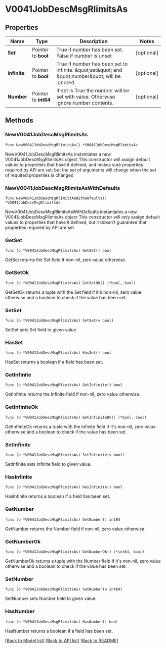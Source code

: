 # V0041JobDescMsgRlimitsAs

## Properties

Name | Type | Description | Notes
------------ | ------------- | ------------- | -------------
**Set** | Pointer to **bool** | True if number has been set. False if number is unset | [optional] 
**Infinite** | Pointer to **bool** | True if number has been set to infinite. \&quot;set\&quot; and \&quot;number\&quot; will be ignored. | [optional] 
**Number** | Pointer to **int64** | If set is True the number will be set with value. Otherwise ignore number contents. | [optional] 

## Methods

### NewV0041JobDescMsgRlimitsAs

`func NewV0041JobDescMsgRlimitsAs() *V0041JobDescMsgRlimitsAs`

NewV0041JobDescMsgRlimitsAs instantiates a new V0041JobDescMsgRlimitsAs object
This constructor will assign default values to properties that have it defined,
and makes sure properties required by API are set, but the set of arguments
will change when the set of required properties is changed

### NewV0041JobDescMsgRlimitsAsWithDefaults

`func NewV0041JobDescMsgRlimitsAsWithDefaults() *V0041JobDescMsgRlimitsAs`

NewV0041JobDescMsgRlimitsAsWithDefaults instantiates a new V0041JobDescMsgRlimitsAs object
This constructor will only assign default values to properties that have it defined,
but it doesn't guarantee that properties required by API are set

### GetSet

`func (o *V0041JobDescMsgRlimitsAs) GetSet() bool`

GetSet returns the Set field if non-nil, zero value otherwise.

### GetSetOk

`func (o *V0041JobDescMsgRlimitsAs) GetSetOk() (*bool, bool)`

GetSetOk returns a tuple with the Set field if it's non-nil, zero value otherwise
and a boolean to check if the value has been set.

### SetSet

`func (o *V0041JobDescMsgRlimitsAs) SetSet(v bool)`

SetSet sets Set field to given value.

### HasSet

`func (o *V0041JobDescMsgRlimitsAs) HasSet() bool`

HasSet returns a boolean if a field has been set.

### GetInfinite

`func (o *V0041JobDescMsgRlimitsAs) GetInfinite() bool`

GetInfinite returns the Infinite field if non-nil, zero value otherwise.

### GetInfiniteOk

`func (o *V0041JobDescMsgRlimitsAs) GetInfiniteOk() (*bool, bool)`

GetInfiniteOk returns a tuple with the Infinite field if it's non-nil, zero value otherwise
and a boolean to check if the value has been set.

### SetInfinite

`func (o *V0041JobDescMsgRlimitsAs) SetInfinite(v bool)`

SetInfinite sets Infinite field to given value.

### HasInfinite

`func (o *V0041JobDescMsgRlimitsAs) HasInfinite() bool`

HasInfinite returns a boolean if a field has been set.

### GetNumber

`func (o *V0041JobDescMsgRlimitsAs) GetNumber() int64`

GetNumber returns the Number field if non-nil, zero value otherwise.

### GetNumberOk

`func (o *V0041JobDescMsgRlimitsAs) GetNumberOk() (*int64, bool)`

GetNumberOk returns a tuple with the Number field if it's non-nil, zero value otherwise
and a boolean to check if the value has been set.

### SetNumber

`func (o *V0041JobDescMsgRlimitsAs) SetNumber(v int64)`

SetNumber sets Number field to given value.

### HasNumber

`func (o *V0041JobDescMsgRlimitsAs) HasNumber() bool`

HasNumber returns a boolean if a field has been set.


[[Back to Model list]](../README.md#documentation-for-models) [[Back to API list]](../README.md#documentation-for-api-endpoints) [[Back to README]](../README.md)


